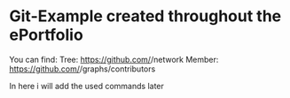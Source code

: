 # Git-Example created throughout the ePortfolio

You can find:
Tree: https://github.com/<project>/network
Member: https://github.com/<project>/graphs/contributors

In here i will add the used commands later
